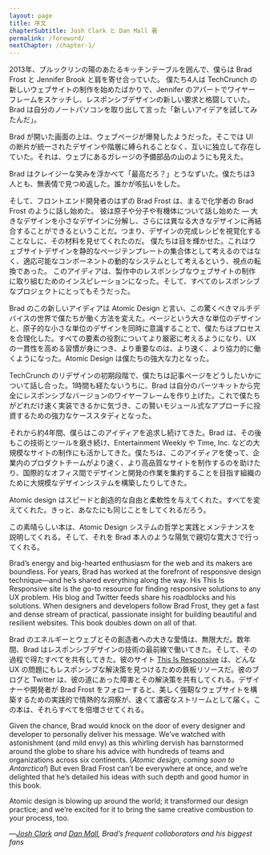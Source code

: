 ```yaml
---
layout: page
title: 序文
chapterSubtitle: Josh Clark と Dan Mall 著
permalink: /foreword/
nextChapter: /chapter-1/
---
```


2013年、ブルックリンの陽のあたるキッチンテーブルを囲んで、僕らは Brad Frost と Jennifer Brook と肩を寄せ合っていた。
僕たち4人は TechCrunch の新しいウェブサイトの制作を始めたばかりで、Jennifer のアパートでワイヤーフレームをスケッチし、レスポンシブデザインの新しい要求と格闘していた。Brad は自分のノートパソコンを取り出して言った「新しいアイデアを試してみたんだ」。

Brad が開いた画面の上は、ウェブページが爆発したようだった。そこでは UI の断片が統一されたデザインや階層に縛られることなく、互いに独立して存在していた。それは、ウェブにあるガレージの予備部品の山のようにも見えた。

Brad はクレイジーな笑みを浮かべて「最高だろ？」とうなずいた。僕たちは3人とも、無表情で見つめ返した。誰かが咳払いをした。


そして、フロントエンド開発者のはずの Brad Frost は、まるで化学者の Brad Frost のように話し始めた。
彼は原子や分子や有機体について話し始めた — 大きなデザインを小さなデザインに分解し、さらには異なる大きなデザインに再結合することができるということだ。つまり、デザインの完成レシピを視覚化することなしに、その材料を見せてくれたのだ。
僕たちは目を輝かせた。これはウェブサイトデザインを静的なページテンプレートの集合体として考えるのではなく、適応可能なコンポーネントの動的なシステムとして考えるという、視点の転換であった。
このアイディアは、製作中のレスポンシブなウェブサイトの制作に取り組むためのインスピレーションになった。そして、すべてのレスポンシブなプロジェクトにとってもそうだった。

Brad のこの新しいアイディアは Atomic Design と言い、この驚くべきマルチデバイスの世界で僕たちが働く方法を変えた。ページという大きな単位のデザインと、原子的な小さな単位のデザインを同時に意識することで、僕たちはプロセスを合理化した。すべての要素の役割についてより厳密に考えるようになり、UX の一貫性を高める習慣が身につき、より重要なのは、より速く、より協力的に働くようになった。Atomic Design は僕たちの強大な力となった。


TechCrunch のリデザインの初期段階で、僕たちは記事ページをどうしたいかについて話し合った。1時間も経たないうちに、Brad は自分のパーツキットから完全にレスポンシブなバージョンのワイヤーフレームを作り上げた。これで僕たちがどれだけ速く実装できるかに気づき、この賢いモジュール式なアプローチに投資するための強力なケーススタディとなった。


それから約4年間、僕らはこのアイディアを追求し続けてきた。Brad は、その後もこの技術とツールを磨き続け、Entertainment Weekly や Time, Inc. などの大規模なサイトの制作にも活かしてきた。僕たちは、このアイディアを使って、企業内のプロダクトチームがより速く、より高品質なサイトを制作するのを助けたり、国際的なオフィス間でデザインと開発の作業を集約することを目指す組織のために大規模なデザインシステムを構築したりしてきた。

Atomic design はスピードと創造的な自由と柔軟性を与えてくれた。すべてを変えてくれた。きっと、あなたにも同じことをしてくれるだろう。

この素晴らしい本は、Atomic Design システムの哲学と実践とメンテナンスを説明してくれる。そして、それを Brad 本人のような陽気で親切な寛大さで行ってくれる。


Brad’s energy and big-hearted enthusiasm for the web and its makers are boundless. For years, Brad has worked at the forefront of responsive design technique—and he’s shared everything along the way. His This Is Responsive site is the go-to resource for finding responsive solutions to any UX problem. His blog and Twitter feeds share his roadblocks and his solutions. When designers and developers follow Brad Frost, they get a fast and dense stream of practical, passionate insight for building beautiful and resilient websites. This book doubles down on all of that.

Brad のエネルギーとウェブとその創造者への大きな愛情は、無限大だ。数年間、Brad はレスポンシブデザインの技術の最前線で働いてきた。そして、その過程で得たすべてを共有してきた。彼のサイト [This Is Responsive](https://bradfrost.github.io/this-is-responsive/) は、どんな UX の問題にもレスポンシブな解決策を見つけるための鉄板リソースだ。彼のブログと Twitter は、彼の道にあった障害とその解決策を共有してくれる。デザイナーや開発者が Brad Frost をフォローすると、美しく強靭なウェブサイトを構築するための実践的で情熱的な洞察が、速くて濃密なストリームとして届く。この本は、それらすべてを倍増させてくれる。


Given the chance, Brad would knock on the door of every designer and developer to personally deliver his message. We’ve watched with astonishment (and mild envy) as this whirling dervish has barnstormed around the globe to share his advice with hundreds of teams and organizations across six continents. (_Atomic design, coming soon to Antarctica!_) But even Brad Frost can’t be everywhere at once, and we’re delighted that he’s detailed his ideas with such depth and good humor in this book.


Atomic design is blowing up around the world; it transformed our design practice; and we’re excited for it to bring the same creative combustion to your process, too.


—_[Josh Clark](https://bigmedium.com/) and [Dan Mall](https://danielmall.com/), Brad’s frequent collaborators and his biggest fans_

